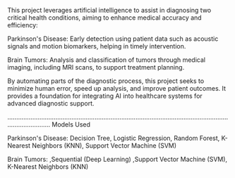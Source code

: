 This project leverages artificial intelligence to assist in diagnosing two critical health conditions, aiming to enhance medical accuracy and efficiency:

Parkinson's Disease: Early detection using patient data such as acoustic signals and motion biomarkers, helping in timely intervention.

Brain Tumors: Analysis and classification of tumors through medical imaging, including MRI scans, to support treatment planning.

By automating parts of the diagnostic process, this project seeks to minimize human error, speed up analysis, and improve patient outcomes. It provides a foundation for integrating AI into healthcare systems for advanced diagnostic support.

....................................................................................................................................................
Models Used

Parkinson's Disease: Decision Tree, Logistic Regression, Random Forest, K-Nearest Neighbors (KNN), Support Vector Machine (SVM)

Brain Tumors: ,Sequential (Deep Learning) ,Support Vector Machine (SVM), K-Nearest Neighbors (KNN)

